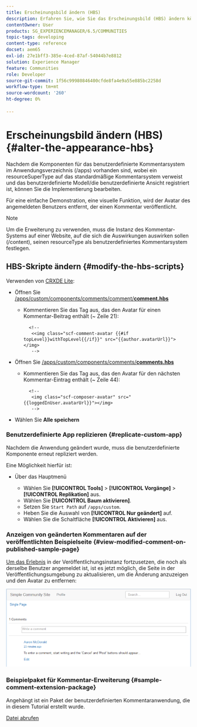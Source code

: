 ```yaml
---
title: Erscheinungsbild ändern (HBS)
description: Erfahren Sie, wie Sie das Erscheinungsbild (HBS) ändern können, indem Sie die HBS-Skripte bearbeiten.
contentOwner: User
products: SG_EXPERIENCEMANAGER/6.5/COMMUNITIES
topic-tags: developing
content-type: reference
docset: aem65
exl-id: 27e1bff3-385e-4ced-87af-54044b7e8812
solution: Experience Manager
feature: Communities
role: Developer
source-git-commit: 1f56c99980846400cfde8fa4e9a55e885bc2258d
workflow-type: tm+mt
source-wordcount: '260'
ht-degree: 0%

---
```


# Erscheinungsbild ändern (HBS) {#alter-the-appearance-hbs}

Nachdem die Komponenten für das benutzerdefinierte Kommentarsystem im Anwendungsverzeichnis (/apps) vorhanden sind, wobei ein resourceSuperType auf das standardmäßige Kommentarsystem verweist und das benutzerdefinierte Modell/die benutzerdefinierte Ansicht registriert ist, können Sie die Implementierung bearbeiten.

Für eine einfache Demonstration, eine visuelle Funktion, wird der Avatar des angemeldeten Benutzers entfernt, der einen Kommentar veröffentlicht.

>[!NOTE]
>
>Um die Erweiterung zu verwenden, muss die Instanz des Kommentar-Systems auf einer Website, auf die sich die Auswirkungen auswirken sollen (/content), seinen resourceType als benutzerdefiniertes Kommentarsystem festlegen.

## HBS-Skripte ändern {#modify-the-hbs-scripts}

Verwenden von [CRXDE Lite](/help/sites-developing/developing-with-crxde-lite.md):

* Öffnen Sie [/apps/custom/components/comments/comment/**comment.hbs**](https://localhost:4502/crx/de/index.jsp#/apps/custom/components/comments/comment/comment.hbs)

   * Kommentieren Sie das Tag aus, das den Avatar für einen Kommentar-Beitrag enthält (~ Zeile 21):

     ```
       <!--
        <<img class="scf-comment-avatar {{#if topLevel}}withTopLevel{{/if}}" src="{{author.avatarUrl}}"></img>
        -->
     ```

* Öffnen Sie [/apps/custom/components/comments/**comments.hbs**](https://localhost:4502/crx/de/index.jsp#/apps/custom/components/comments/comments.hbs)

   * Kommentieren Sie das Tag aus, das den Avatar für den nächsten Kommentar-Eintrag enthält (~ Zeile 44):

     ```
       <!--
        <img class="scf-composer-avatar" src="{{loggedInUser.avatarUrl}}"></img>
        -->
     ```

* Wählen Sie **Alle speichern**

### Benutzerdefinierte App replizieren {#replicate-custom-app}

Nachdem die Anwendung geändert wurde, muss die benutzerdefinierte Komponente erneut repliziert werden.

Eine Möglichkeit hierfür ist:

* Über das Hauptmenü

   * Wählen Sie **[!UICONTROL Tools]** > **[!UICONTROL Vorgänge]** > **[!UICONTROL Replikation]** aus.
   * Wählen Sie **[!UICONTROL Baum aktivieren]**.
   * Setzen Sie `Start Path` auf `/apps/custom`.
   * Heben Sie die Auswahl von **[!UICONTROL Nur geändert]** auf.
   * Wählen Sie die Schaltfläche **[!UICONTROL Aktivieren]** aus.

### Anzeigen von geänderten Kommentaren auf der veröffentlichten Beispielseite {#view-modified-comment-on-published-sample-page}

[Um das Erlebnis](/help/communities/extend-sample-page.md#publish-sample-page) in der Veröffentlichungsinstanz fortzusetzen, die noch als derselbe Benutzer angemeldet ist, ist es jetzt möglich, die Seite in der Veröffentlichungsumgebung zu aktualisieren, um die Änderung anzuzeigen und den Avatar zu entfernen:

![view-modified-content](assets/view-modified-content.png)

### Beispielpaket für Kommentar-Erweiterung {#sample-comment-extension-package}

Angehängt ist ein Paket der benutzerdefinierten Kommentaranwendung, die in diesem Tutorial erstellt wurde.

[Datei abrufen](assets/sample-comment-extension-6-1-fp3.zip)
